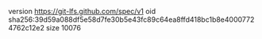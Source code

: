 version https://git-lfs.github.com/spec/v1
oid sha256:39d59a088df5e58d7fe30b5e43fc89c64ea8ffd418bc1b8e40007724762c12e2
size 10076
